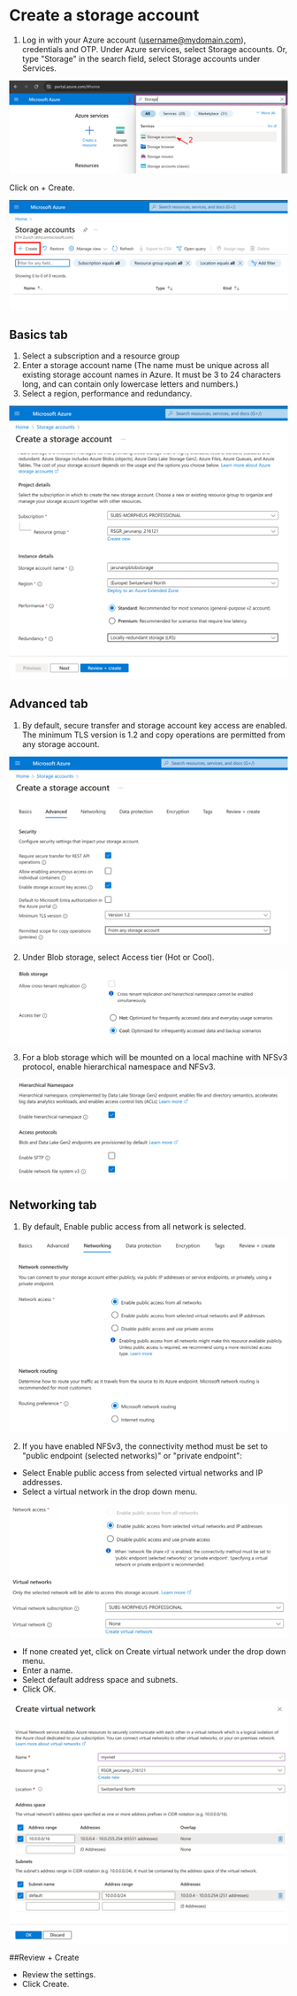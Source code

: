 # Create a storage account

1. Log in with your Azure account (username@mydomain.com), credentials and OTP.
Under Azure services, select Storage accounts. Or, type "Storage" in the search field, select Storage accounts under Services.

![](https://github.com/sysadminrepo/Procedures/blob/main/Cloud%20Services/Microsoft%20Azure/Assets/1-storage-service.png)

Click on + Create.

![](https://github.com/sysadminrepo/Procedures/blob/main/Cloud%20Services/Microsoft%20Azure/Assets/2-create_account.png)

## Basics tab
1. Select a subscription and a resource group 
2. Enter a storage account name (The name must be unique across all existing storage account names in Azure. It must be 3 to 24 characters long, and can contain only lowercase letters and numbers.)
3. Select a region, performance and redundancy.

![](https://github.com/sysadminrepo/Procedures/blob/main/Cloud%20Services/Microsoft%20Azure/Assets/3-enter_infos.png)

## Advanced tab
1. By default, secure transfer and storage account key access are enabled. The minimum TLS version is 1.2 and copy operations are permitted from any storage account.

![](https://github.com/sysadminrepo/Procedures/blob/main/Cloud%20Services/Microsoft%20Azure/Assets/4-advanced_tab1.png)

2. Under Blob storage, select Access tier (Hot or Cool).

![](https://github.com/sysadminrepo/Procedures/blob/main/Cloud%20Services/Microsoft%20Azure/Assets/5-advanced_tab_blobcooltier.png)

3. For a blob storage which will be mounted on a local machine with NFSv3 protocol, enable hierarchical namespace and NFSv3.

![](https://github.com/sysadminrepo/Procedures/blob/main/Cloud%20Services/Microsoft%20Azure/Assets/6-advanced_tab_nfsv3.png)

## Networking tab
1. By default, Enable public access from all network is selected.

![](https://github.com/sysadminrepo/Procedures/blob/main/Cloud%20Services/Microsoft%20Azure/Assets/7-Screenshot%20from%202024-04-05%2010-58-36.png)

2. If you have enabled NFSv3, the connectivity method must be set to "public endpoint (selected networks)" or "private endpoint":

* Select Enable public access from selected virtual networks and IP addresses.
* Select a virtual network in the drop down menu.

![](https://github.com/sysadminrepo/Procedures/blob/main/Cloud%20Services/Microsoft%20Azure/Assets/8-Screenshot-from-2024-04-05%2011-35-56.png)

* If none created yet, click on Create virtual network under the drop down menu.
* Enter a name.
* Select default address space and subnets.
* Click OK.

![](https://github.com/sysadminrepo/Procedures/blob/main/Cloud%20Services/Microsoft%20Azure/Assets/9-create-virtual-network.png)

##Review + Create
* Review the settings.
* Click Create.
